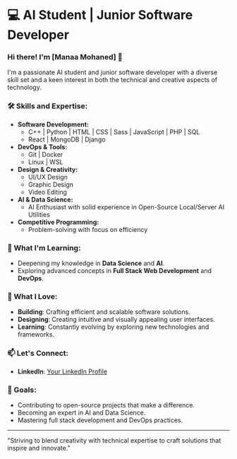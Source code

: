 # 💻 AI Student | Junior Software Developer

### Hi there! I'm [Manaa Mohaned] 👋

I'm a passionate AI student and junior software developer with a diverse skill set and a keen interest in both the technical and creative aspects of technology.

### 🛠 Skills and Expertise:
- **Software Development:**
  - C++ | Python | HTML | CSS | Sass | JavaScript | PHP | SQL
  - React | MongoDB | Django
- **DevOps & Tools:**
  - Git | Docker
  - Linux | WSL
- **Design & Creativity:**
  - UI/UX Design
  - Graphic Design
  - Video Editing
- **AI & Data Science:**
  - AI Enthusiast with solid experience in Open-Source Local/Server AI Utilities
- **Competitive Programming:**
  - Problem-solving with focus on efficiency  

### 🌱 What I'm Learning:
- Deepening my knowledge in **Data Science** and **AI**.
- Exploring advanced concepts in **Full Stack Web Development** and **DevOps**.

### 🚀 What I Love:
- **Building**: Crafting efficient and scalable software solutions.
- **Designing**: Creating intuitive and visually appealing user interfaces.
- **Learning**: Constantly evolving by exploring new technologies and frameworks.

### 📫 Let's Connect:
- **LinkedIn**: [Your LinkedIn Profile](#)

### 🎯 Goals:
- Contributing to open-source projects that make a difference.
- Becoming an expert in AI and Data Science.
- Mastering full stack development and DevOps practices.

---

"Striving to blend creativity with technical expertise to craft solutions that inspire and innovate."
